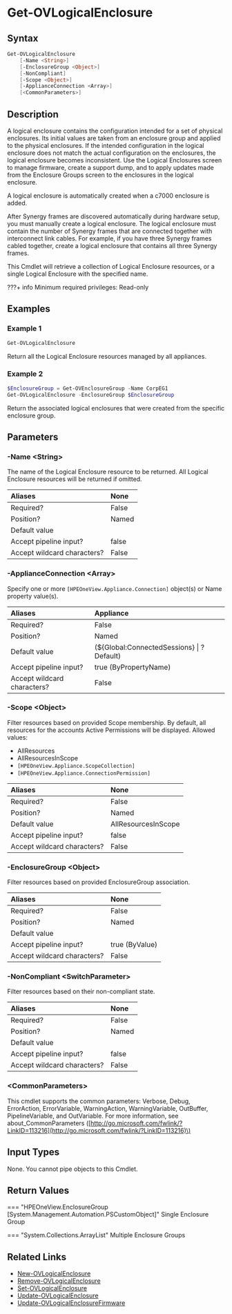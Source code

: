﻿---
description: Retrieve Logical Enclosure resource(s).
---

# Get-OVLogicalEnclosure

## Syntax

```powershell
Get-OVLogicalEnclosure
    [-Name <String>]
    [-EnclosureGroup <Object>]
    [-NonCompliant]
    [-Scope <Object>]
    [-ApplianceConnection <Array>]
    [<CommonParameters>]
```

## Description

A logical enclosure contains the configuration intended for a set of physical enclosures. Its initial values are taken from an enclosure group and applied to the physical enclosures. If the intended configuration in the logical enclosure does not match the actual configuration on the enclosures, the logical enclosure becomes inconsistent. Use the Logical Enclosures screen to manage firmware, create a support dump, and to apply updates made from the Enclosure Groups screen to the enclosures in the logical enclosure.

A logical enclosure is automatically created when a c7000 enclosure is added.

After Synergy frames are discovered automatically during hardware setup, you must manually create a logical enclosure. The logical enclosure must contain the number of Synergy frames that are connected together with interconnect link cables. For example, if you have three Synergy frames cabled together, create a logical enclosure that contains all three Synergy frames.

This Cmdlet will retrieve a collection of Logical Enclosure resources, or a single Logical Enclosure with the specified name.

???+ info
    Minimum required privileges: Read-only

## Examples

###  Example 1 

```powershell
Get-OVLogicalEnclosure
```

Return all the Logical Enclosure resources managed by all appliances.

###  Example 2 

```powershell
$EnclosureGroup = Get-OVEnclosureGroup -Name CorpEG1
Get-OVLogicalEnclosure -EnclosureGroup $EnclosureGroup
```

Return the associated logical enclosures that were created from the specific enclosure group.

## Parameters

### -Name &lt;String&gt;

The name of the Logical Enclosure resource to be returned.  All Logical Enclosure resources will be returned if omitted.

| Aliases | None |
| :--- | :--- |
| Required? | False |
| Position? | Named |
| Default value |  |
| Accept pipeline input? | false |
| Accept wildcard characters? | False |

### -ApplianceConnection &lt;Array&gt;

Specify one or more `[HPEOneView.Appliance.Connection]` object(s) or Name property value(s).

| Aliases | Appliance |
| :--- | :--- |
| Required? | False |
| Position? | Named |
| Default value | (${Global:ConnectedSessions} &vert; ? Default) |
| Accept pipeline input? | true (ByPropertyName) |
| Accept wildcard characters? | False |

### -Scope &lt;Object&gt;

Filter resources based on provided Scope membership.  By default, all resources for the accounts Active Permissions will be displayed.  Allowed values:

* AllResources
* AllResourcesInScope
* `[HPEOneView.Appliance.ScopeCollection]`
* `[HPEOneView.Appliance.ConnectionPermission]`

| Aliases | None |
| :--- | :--- |
| Required? | False |
| Position? | Named |
| Default value | AllResourcesInScope |
| Accept pipeline input? | false |
| Accept wildcard characters? | False |

### -EnclosureGroup &lt;Object&gt;

Filter resources based on provided EnclosureGroup association.

| Aliases | None |
| :--- | :--- |
| Required? | False |
| Position? | Named |
| Default value |  |
| Accept pipeline input? | true (ByValue) |
| Accept wildcard characters? | False |

### -NonCompliant &lt;SwitchParameter&gt;

Filter resources based on their non-compliant state.

| Aliases | None |
| :--- | :--- |
| Required? | False |
| Position? | Named |
| Default value |  |
| Accept pipeline input? | false |
| Accept wildcard characters? | False |

### &lt;CommonParameters&gt;

This cmdlet supports the common parameters: Verbose, Debug, ErrorAction, ErrorVariable, WarningAction, WarningVariable, OutBuffer, PipelineVariable, and OutVariable. For more information, see about\_CommonParameters \([http://go.microsoft.com/fwlink/?LinkID=113216](http://go.microsoft.com/fwlink/?LinkID=113216)\)

## Input Types

None.  You cannot pipe objects to this Cmdlet.


## Return Values

=== "HPEOneView.EnclosureGroup [System.Management.Automation.PSCustomObject]"
    Single Enclosure Group
    

=== "System.Collections.ArrayList"
    Multiple Enclosure Groups
    

## Related Links

* [New-OVLogicalEnclosure](new-ovlogicalenclosure.md)
* [Remove-OVLogicalEnclosure](remove-ovlogicalenclosure.md)
* [Set-OVLogicalEnclosure](set-ovlogicalenclosure.md)
* [Update-OVLogicalEnclosure](update-ovlogicalenclosure.md)
* [Update-OVLogicalEnclosureFirmware](../networking/update-ovlogicalenclosurefirmware.md)
